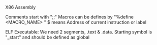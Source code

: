 X86 Assembly


Comments start with ";;"
Macros can be defines by "%define <MACRO_NAME> <Val>"
$ means Address of current instruction or label

ELF Executable:
    We need 2 segments, .text & .data. 
    Starting symbol is "_start" and should be defined as global

